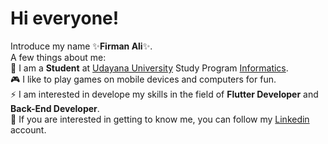 # Hi everyone!

Introduce my name ✨**Firman Ali**✨.\
A few things about me:\
🏫 I am a **Student** at [Udayana University](https://www.unud.ac.id/) Study Program [Informatics](https://if.unud.ac.id/).\
🎮 I like to play games on mobile devices and computers for fun.\
⚡ I am interested in develope my skills in the field of **Flutter Developer** and **Back-End Developer**.\
💬 If you are interested in getting to know me, you can follow my [Linkedin](https://www.linkedin.com/in/firman-ali/) account.
